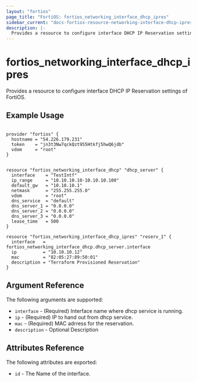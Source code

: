 ```yaml
---
layout: "fortios"
page_title: "FortiOS: fortios_networking_interface_dhcp_ipres"
sidebar_current: "docs-fortios-resource-networking-interface-dhcp-ipres"
description: |-
  Provides a resource to configure interface DHCP IP Reservation settings of FortiOS.
---
```


# fortios_networking_interface_dhcp_ipres
Provides a resource to configure interface DHCP IP Reservation settings of FortiOS.

## Example Usage
```hcl

provider "fortios" {
  hostname = "54.226.179.231"
  token    = "jn3t3Nw7qckQzt955Htkfj5hwQ6jdb"
  vdom     = "root"
}


resource "fortios_networking_interface_dhcp" "dhcp_server" {
  interface    = "TestIntf"
  ip_range     = "10.10.10.10-10.10.10.100"
  default_gw   = "10.10.10.1"
  netmask      = "255.255.255.0"
  vdom         = "root"
  dns_service  = "default"
  dns_server_1 = "0.0.0.0"
  dns_server_2 = "0.0.0.0"
  dns_server_3 = "0.0.0.0"
  lease_time   = 500
}

resource "fortios_networking_interface_dhcp_ipres" "reserv_1" {
  interface   = fortios_networking_interface_dhcp.dhcp_server.interface
  ip          = "10.10.10.12"
  mac         = "82:05:27:89:50:01"
  description = "Terraform Provisioned Reservation"
}

```

## Argument Reference
The following arguments are supported:

* `interface` - (Required) Interface name where dhcp service is running.
* `ip` - (Required) IP to hand out from dhcp service. 
* `mac` - (Required) MAC adrress for the reservation.
* `description` - Optional Description


## Attributes Reference
The following attributes are exported:

* `id` - The Name of the interface.
